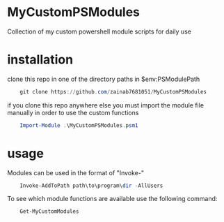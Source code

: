 # MyCustomPSModules
Collection of my custom powershell module scripts for daily use

# installation
clone this repo in one of the directory paths in $env:PSModulePath
```powershell
    git clone https://github.com/zainab7681051/MyCustomPSModules
```
if you clone this repo anywhere else you must import the module file manually in order to use the custom functions
```powershell
    Import-Module .\MyCustomPSModules.psm1
```
# usage
Modules can be used in the format of "Invoke-<ModuleScriptName>" 
```powershell
    Invoke-AddToPath path\to\program\dir -AllUsers
```
To see which module functions are available use the following command:
```powershell
    Get-MyCustomModules
```
